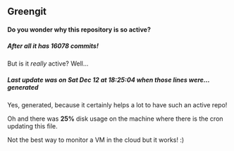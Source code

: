 ## Greengit

#### Do you wonder why this repository is so active?

##### After all it has 16078 commits!

But is it *really* active? Well...

##### Last update was on Sat Dec 12 at 18:25:04 when those lines were... generated

Yes, generated, because it certainly helps a lot to have such an active repo!

Oh and there was **25%** disk usage on the machine
where there is the cron updating this file.

Not the best way to monitor a VM in the cloud but it works! :)
